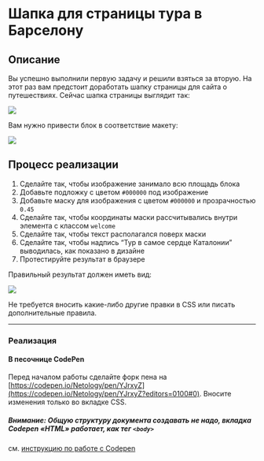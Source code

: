 # Шапка для страницы тура в Барселону

## Описание

Вы успешно выполнили первую задачу и решили взяться за вторую. На этот раз вам предстоит доработать шапку страницы для сайта о путешествиях.
Сейчас шапка страницы выглядит так:

![](https://netology-code.github.io/html-2-homeworks/sources/4-1/header-before.jpg)

Вам нужно привести блок в соответствие макету:

![](https://netology-code.github.io/html-2-homeworks/sources/4-1/header-after.jpg)


## Процесс реализации


1. Сделайте так, чтобы изображение занимало всю площадь блока
2. Добавьте подложку с цветом `#000000` под изображение
3. Добавьте маску для изображения c цветом `#000000` и прозрачностью `0.45`
4. Сделайте так, чтобы координаты маски рассчитывались внутри элемента с классом `welcome`
5. Сделайте так, чтобы текст располагался поверх маски
6. Сделайте так, чтобы надпись “Тур в самое сердце Каталонии” выводилась, как показано в дизайне
7. Протестируйте результат в браузере

Правильный результат должен иметь вид:

![](https://netology-code.github.io/html-2-homeworks/sources/4-1/header-after.jpg)

Не требуется вносить какие-либо другие правки в CSS или писать дополнительные правила.

---

### Реализация

#### В песочнице CodePen

Перед началом работы сделайте форк пена на [https://codepen.io/Netology/pen/YJrxyZ](https://codepen.io/Netology/pen/YJrxyZ?editors=0100#0). Вносите изменения только во вкладке CSS.

##### Внимание: Общую структуру документа создавать не надо, вкладка Codepen «HTML» работает, как тег `<body>`
см. [инструкцию по работе с Codepen](https://netology-university.bitbucket.io/guides/wm/codepen-guide/)
